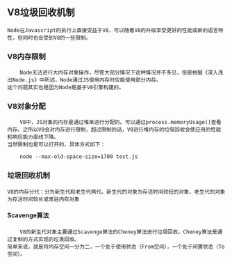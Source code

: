 ## V8垃圾回收机制

    Node在Javascript的执行上直接受益于V8，可以随着V8的升级享受更好的性能或新的语言特性，但同时也会受到V8的一些限制。

### V8内存限制
    
        Node无法进行大内存对象操作，尽管大部分情况下这种情况并不多见，但是根据《深入浅出Node.js》中所述，Node通过JS使用内存时仅能使用部分内存。
    这个问题其实也是因为Node是基于V8引擎构建的。

### V8对象分配
    
        V8中，JS对象的内存是通过堆来进行分配的。可以通过process.memoryUsage()查看内存。之所以V8会对内存进行限制，超过限制的话，V8进行堆内存的垃圾回收会使应用的性能和响应能力直线下降。
    当然限制也是可以打开的，具体方式如下：

```
    node --max-old-space-size=1700 test.js
```

### 垃圾回收机制
        
    V8的内存分代：分为新生代和老生代两代。新生代的对象为存活时间较短的对象，老生代的对象为存活时间较长或常驻内存对象
    
#### Scavenge算法
    
        V8的新生代对象主要通过Scavenge算法的Cheney算法进行垃圾回收。Cheney算法是通过复制的方式实现的垃圾回收。
    简单来说，就是将内存空间一分为二，一个处于使用状态（From空间），一个处于闲置状态（To空间）。